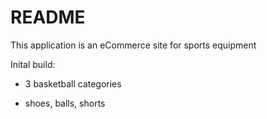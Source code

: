 # README

This application is an eCommerce site for sports equipment

Inital build:

* 3 basketball categories

* shoes, balls, shorts

